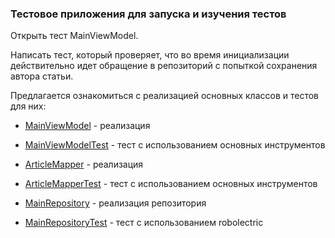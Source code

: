 ### Тестовое приложения для запуска и изучения тестов

Открыть тест MainViewModel.

Написать тест, который проверяет, что во время инициализации
действительно идет обращение в репозиторий с попыткой сохранения автора
статьи.

Предлагается ознакомиться с реализацией основных классов и тестов для них:

* [MainViewModel](app/src/main/java/ru/tensor/testingapplication/ui/main/MainViewModel.kt) - реализация
* [MainViewModelTest](app/src/test/java/ru/tensor/testingapplication/ui/main/MainViewModelTest.kt) - тест с использованием основных инструментов

* [ArticleMapper](app/src/main/java/ru/tensor/testingapplication/ui/main/data/ArticleMapper.kt) - реализация
* [ArticleMapperTest](app/src/test/java/ru/tensor/testingapplication/ui/main/data/ArticleMapperTest.kt) - тест с использованием основных инструментов

* [MainRepository](app/src/main/java/ru/tensor/testingapplication/data/MainRepository.kt) - реализация репозитория
* [MainRepositoryTest](app/src/test/java/ru/tensor/testingapplication/data/MainRepositoryTest.kt) - тест с использованием robolectric